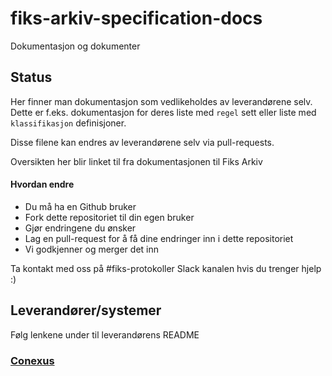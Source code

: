 # fiks-arkiv-specification-docs


Dokumentasjon og dokumenter

## Status

Her finner man dokumentasjon som vedlikeholdes av leverandørene selv.
Dette er f.eks. dokumentasjon for deres liste med `regel` sett eller  liste med `klassifikasjon` definisjoner.

Disse filene kan endres av leverandørene selv via pull-requests.

Oversikten her blir linket til fra dokumentasjonen til Fiks Arkiv

#### Hvordan endre

- Du må ha en Github bruker
- Fork dette repositoriet til din egen bruker
- Gjør endringene du ønsker
- Lag en pull-request for å få dine endringer inn i dette repositoriet
- Vi godkjenner og merger det inn

Ta kontakt med oss på #fiks-protokoller Slack kanalen hvis du trenger hjelp :)

## Leverandører/systemer
Følg lenkene under til leverandørens README
### [Conexus](Leverandører/Conexus/README.md)